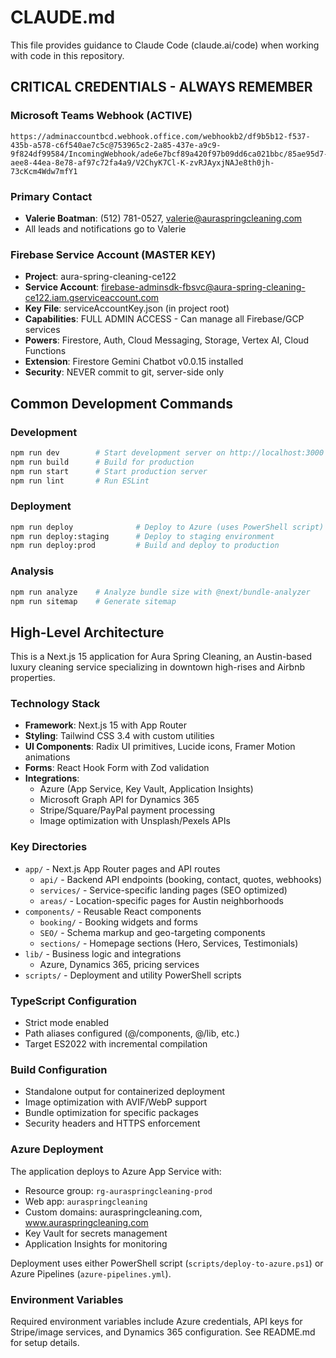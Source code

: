# CLAUDE.md

This file provides guidance to Claude Code (claude.ai/code) when working with code in this repository.

## CRITICAL CREDENTIALS - ALWAYS REMEMBER

### Microsoft Teams Webhook (ACTIVE)
```
https://adminaccountbcd.webhook.office.com/webhookb2/df9b5b12-f537-435b-a578-c6f540ae7c5c@753965c2-2a85-437e-a9c9-9f824df99584/IncomingWebhook/ade6e7bcf89a420f97b09dd6ca021bbc/85ae95d7-aee8-44ea-8e78-af97c72fa4a9/V2ChyK7Cl-K-zvRJAyxjNAJe8th0jh-73cKcm4Wdw7mfY1
```

### Primary Contact
- **Valerie Boatman**: (512) 781-0527, valerie@auraspringcleaning.com
- All leads and notifications go to Valerie

### Firebase Service Account (MASTER KEY)
- **Project**: aura-spring-cleaning-ce122
- **Service Account**: firebase-adminsdk-fbsvc@aura-spring-cleaning-ce122.iam.gserviceaccount.com
- **Key File**: serviceAccountKey.json (in project root)
- **Capabilities**: FULL ADMIN ACCESS - Can manage all Firebase/GCP services
- **Powers**: Firestore, Auth, Cloud Messaging, Storage, Vertex AI, Cloud Functions
- **Extension**: Firestore Gemini Chatbot v0.0.15 installed
- **Security**: NEVER commit to git, server-side only

## Common Development Commands

### Development

```bash
npm run dev        # Start development server on http://localhost:3000
npm run build      # Build for production
npm run start      # Start production server
npm run lint       # Run ESLint
```

### Deployment

```bash
npm run deploy              # Deploy to Azure (uses PowerShell script)
npm run deploy:staging      # Deploy to staging environment
npm run deploy:prod         # Build and deploy to production
```

### Analysis

```bash
npm run analyze    # Analyze bundle size with @next/bundle-analyzer
npm run sitemap    # Generate sitemap
```

## High-Level Architecture

This is a Next.js 15 application for Aura Spring Cleaning, an Austin-based luxury cleaning service specializing in downtown high-rises and Airbnb properties.

### Technology Stack

- **Framework**: Next.js 15 with App Router
- **Styling**: Tailwind CSS 3.4 with custom utilities
- **UI Components**: Radix UI primitives, Lucide icons, Framer Motion animations
- **Forms**: React Hook Form with Zod validation
- **Integrations**:
  - Azure (App Service, Key Vault, Application Insights)
  - Microsoft Graph API for Dynamics 365
  - Stripe/Square/PayPal payment processing
  - Image optimization with Unsplash/Pexels APIs

### Key Directories

- `app/` - Next.js App Router pages and API routes
  - `api/` - Backend API endpoints (booking, contact, quotes, webhooks)
  - `services/` - Service-specific landing pages (SEO optimized)
  - `areas/` - Location-specific pages for Austin neighborhoods
- `components/` - Reusable React components
  - `booking/` - Booking widgets and forms
  - `SEO/` - Schema markup and geo-targeting components
  - `sections/` - Homepage sections (Hero, Services, Testimonials)
- `lib/` - Business logic and integrations
  - Azure, Dynamics 365, pricing services
- `scripts/` - Deployment and utility PowerShell scripts

### TypeScript Configuration

- Strict mode enabled
- Path aliases configured (@/components, @/lib, etc.)
- Target ES2022 with incremental compilation

### Build Configuration

- Standalone output for containerized deployment
- Image optimization with AVIF/WebP support
- Bundle optimization for specific packages
- Security headers and HTTPS enforcement

### Azure Deployment

The application deploys to Azure App Service with:

- Resource group: `rg-auraspringcleaning-prod`
- Web app: `auraspringcleaning`
- Custom domains: auraspringcleaning.com, www.auraspringcleaning.com
- Key Vault for secrets management
- Application Insights for monitoring

Deployment uses either PowerShell script (`scripts/deploy-to-azure.ps1`) or Azure Pipelines (`azure-pipelines.yml`).

### Environment Variables

Required environment variables include Azure credentials, API keys for Stripe/image services, and Dynamics 365 configuration. See README.md for setup details.
